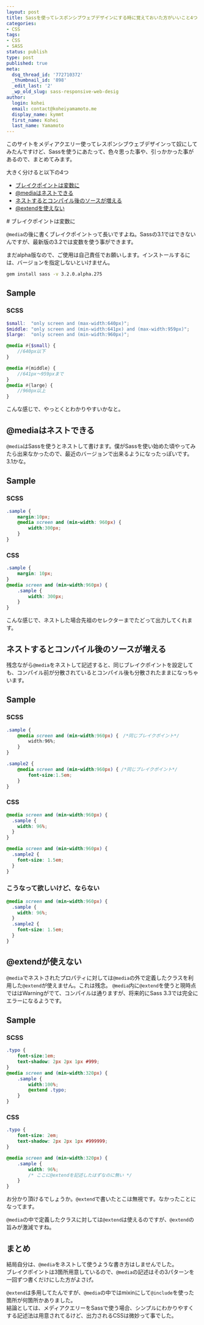 ```yaml
---
layout: post
title: Sassを使ってレスポンシブウェブデザインにする時に覚えておいた方がいいこと4つ
categories:
- CSS
tags:
- CSS
- SASS
status: publish
type: post
published: true
meta:
  dsq_thread_id: '772710372'
  _thumbnail_id: '898'
  _edit_last: '2'
  _wp_old_slug: sass-responsive-web-desig
author:
  login: kohei
  email: contact@koheiyamamoto.me
  display_name: kymmt
  first_name: Kohei
  last_name: Yamamoto
---
```

このサイトをメディアクエリー使ってレスポンシブウェブデザインって奴にしてみたんですけど、Sassを使うにあたって、色々思った事や、引っかかった事があるので、まとめてみます。

大きく分けると以下の4つ


* [ブレイクポイントは変数に](#sass-breakpoint)
* [@mediaはネストできる](#media-nest)
* [ネストするとコンパイル後のソースが増える](#messy-code)
* [@extendを使えない](#not-allowed)

<section id="sass-breakpoint" markdown="block">
# ブレイクポイントは変数に

`@media`の後に書くブレイクポイントって長いですよね。Sassの3.1ではできないんですが、最新版の3.2では変数を使う事ができます。

まだalpha版なので、ご使用は自己責任でお願いします。インストールするには、バージョンを指定しないといけません。

~~~ bash
gem install sass -v 3.2.0.alpha.275
~~~

## Sample

### SCSS

~~~ scss
$small:  "only screen and (max-width:640px)";
$middle: "only screen and (min-width:641px) and (max-width:959px)";
$large:  "only screen and (min-width:960px)";

@media #{$small} {
    //640px以下
}

@media #{middle} {
    //641px〜959pxまで
}
@media #{large} {
    //960px以上
}
~~~

こんな感じで、やっとくとわかりやすいかなと。

</section>
<section id="media-nest" markdown="block">

# @mediaはネストできる

`@media`はSassを使うとネストして書けます。僕がSassを使い始めた頃やってみたら出来なかったので、最近のバージョンで出来るようになったっぽいです。3.1かな。

## Sample

### SCSS

~~~ scss
.sample {
    margin:10px;
    @media screen and (min-width: 960px) {
        width:300px;
    }
}
~~~

### CSS

~~~ css
.sample {
    margin: 10px;
}
@media screen and (min-width:960px) {
    .sample {
        width: 300px;
    }
}
~~~

こんな感じで、ネストした場合先祖のセレクターまでたどって出力してくれます。

</section>

<section id="messy-code" markdown="block">

# ネストするとコンパイル後のソースが増える

残念ながら`@media`をネストして記述すると、同じブレイクポイントを設定しても、コンパイル前が分散されているとコンパイル後も分散されたままになっちゃいます。

## Sample

### SCSS

~~~ scss
.sample {
    @media screen and (min-width:960px) {　/*同じブレイクポイント*/
        width:96%;
    }
}

.sample2 {
    @media screen and (min-width:960px) { /*同じブレイクポイント*/
        font-size:1.5em;
    }
}
~~~

### CSS

~~~ css
@media screen and (min-width:960px) {
  .sample {
    width: 96%;
  }
}

@media screen and (min-width:960px) {
  .sample2 {
    font-size: 1.5em;
  }
}
~~~


### こうなって欲しいけど、ならない

~~~ css
@media screen and (min-width:960px) {
  .sample {
    width: 96%;
  }
  .sample2 {
    font-size: 1.5em;
  }
}
~~~

</section>
<section id="not-allowed" markdown="block">

# @extendが使えない

`@media`でネストされたプロパティに対しては`@media`の外で定義したクラスを利用した`@extend`が使えません。これは残念。  `@media`内に`@extend`を使うと現時点でははWarningがでて、コンパイルは通りますが、将来的にSass 3.3では完全にエラーになるようです。

## Sample

### SCSS

~~~ scss 
.typo {
    font-size:1em;
    text-shadow: 2px 2px 1px #999;
}
@media screen and (min-width:320px) {
    .sample {
        width:100%;
        @extend .typo;
    }
}
~~~

</section>

### CSS

~~~ css
.typo {
    font-size: 2em;
    text-shadow: 2px 2px 1px #999999;
}

@media screen and (min-width:320px) {
    .sample {
        width: 96%;
        /* ここに@extendを記述したはずなのに無い */
    }
}
~~~

お分かり頂けるでしょうか。`@extend`で書いたとこは無視です。なかったことになってます。


`@media`の中で定義したクラスに対しては`@extend`は使えるのですが、`@extend`の旨みが激減ですね。

<section id="conclusion" markdown="block">

# まとめ

結局自分は、`@media`をネストして使うような書き方はしませんでした。  
ブレイクポイントは3箇所用意しているので、`@media`の記述はその3パターンを一回ずつ書くだけにした方がよさげ。

`@extend`は多用してたんですが、`@media`の中ではmixinにして`@include`を使った箇所が何箇所かありました。  
結論としては、メディアクエリーをSassで使う場合、シンプルにわかりやすくする記述法は用意されてるけど、出力されるCSSは微妙って事でした。

</section>

